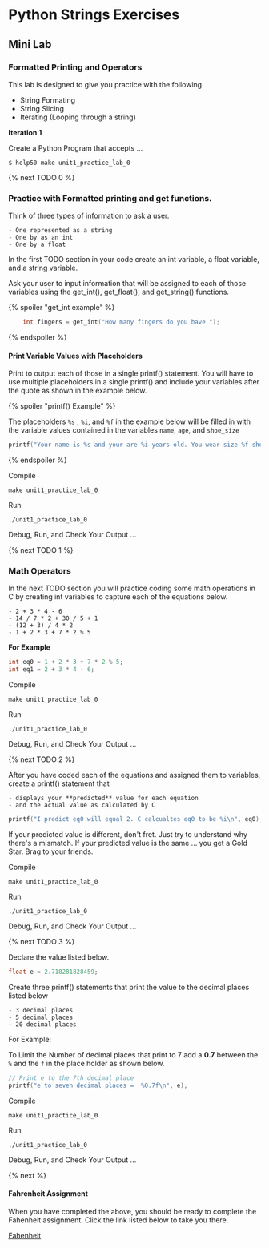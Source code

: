 # Python Strings Exercises

## Mini Lab
### Formatted Printing and Operators 

This lab is designed to give you practice with the following

* String Formating
* String Slicing
* Iterating (Looping through a string)

**Iteration 1**

Create a Python Program that accepts ...

```
$ help50 make unit1_practice_lab_0
```

{% next TODO 0 %}

### Practice with Formatted printing and get functions.

Think of three types of information to ask a user.

    - One represented as a string
    - One by as an int
    - One by a float

In the first TODO section in your code create an int variable, a float variable, and a string variable.

Ask your user to input information that will be assigned to each of those variables using the get_int(), get_float(), and get_string() functions.


{% spoiler "get_int example" %}

```c
    int fingers = get_int("How many fingers do you have ");
```
{% endspoiler %}

#### Print Variable Values with Placeholders 

Print to output each of those in a single printf() statement. You will have to use multiple placeholders in a single printf() and include your variables after the quote as shown in the example below.

{% spoiler "printf() Example" %}

The placeholders `%s` , `%i`, and `%f` in the example below will be filled in with the variable values contained in the variables `name`, `age`, and `shoe_size`

```c
printf("Your name is %s and your are %i years old. You wear size %f shoes.\n", name, age, shoe_size);
```
{% endspoiler %}

Compile
```
make unit1_practice_lab_0
```
Run
```
./unit1_practice_lab_0
```

Debug, Run, and Check Your Output ...

{% next TODO 1 %}

### Math Operators

In the next TODO section you will practice coding some math operations in C
by creating int variables to capture each of the equations below.

    - 2 + 3 * 4 - 6
    - 14 / 7 * 2 + 30 / 5 + 1
    - (12 + 3) / 4 * 2
    - 1 + 2 * 3 + 7 * 2 % 5

**For Example**

```c
int eq0 = 1 + 2 * 3 + 7 * 2 % 5;
int eq1 = 2 + 3 * 4 - 6;
```



Compile
```
make unit1_practice_lab_0
```
Run
```
./unit1_practice_lab_0
```

Debug, Run, and Check Your Output ...

{% next TODO 2 %}

After you have coded each of the equations and assigned them to variables, create a printf() statement that 

    - displays your **predicted** value for each equation 
    - and the actual value as calculated by C

```c
printf("I predict eq0 will equal 2. C calcualtes eq0 to be %i\n", eq0);
```

If your predicted value is different, don't fret. Just try to understand why there's a mismatch. 
If your predicted value is the same ... you get a Gold Star. Brag to your friends. 

Compile
```
make unit1_practice_lab_0
```
Run
```
./unit1_practice_lab_0
```

Debug, Run, and Check Your Output ...

{% next TODO 3 %}

Declare the value listed below. 

```c
float e = 2.718281828459;
```

Create three printf() statements that print the value to the decimal places listed below

    - 3 decimal places
    - 5 decimal places
    - 20 decimal places
    
For Example: 

To Limit the Number of decimal places that print to 7 add a **0.7** between the `%` and the `f` in the place holder 
as shown below.

```c
// Print e to the 7th decimal place 
printf("e to seven decimal places =  %0.7f\n", e);
```


Compile
```
make unit1_practice_lab_0
```
Run
```
./unit1_practice_lab_0
```
Debug, Run, and Check Your Output ...

{% next  %}

#### Fahrenheit Assignment

When you have completed the above, you should be ready to complete the Fahenheit assignment.
Click the link listed below to take you there. 

[Fahenheit](https://lab.cs50.io/cwaage/cs50_labs/operators/fahrenheit/)
